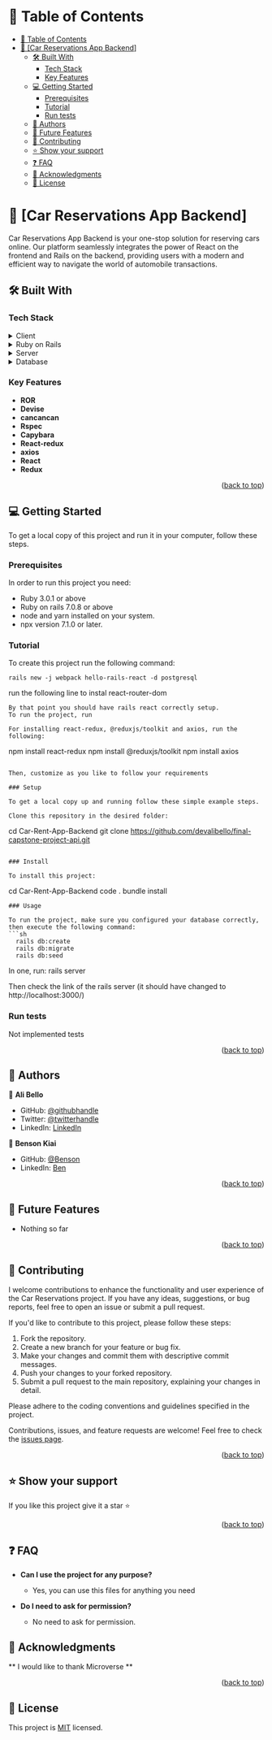 <a name="Car Reservations App Backend"></a>

# 📗 Table of Contents

- [📗 Table of Contents](#-table-of-contents)
- [📖 \[Car Reservations App Backend\] ](#-car-reservations-app-backend-)
  - [🛠 Built With ](#-built-with-)
    - [Tech Stack ](#tech-stack-)
    - [Key Features ](#key-features-)
  - [💻 Getting Started ](#-getting-started-)
    - [Prerequisites](#prerequisites)
    - [Tutorial ](#tutorial-)
    - [Run tests](#run-tests)
  - [👥 Authors ](#-authors-)
  - [🔭 Future Features ](#-future-features-)
  - [🤝 Contributing ](#-contributing-)
  - [⭐️ Show your support ](#️-show-your-support-)
  - [❓ FAQ ](#-faq-)
  - [🙏 Acknowledgments ](#-acknowledgments-)
  - [📝 License ](#-license-)

<!-- PROJECT DESCRIPTION -->

# 📖 [Car Reservations App Backend] <a name="about-project"></a>

Car Reservations App Backend is your one-stop solution for reserving cars online. Our platform seamlessly integrates the power of React on the frontend and Rails on the backend, providing users with a modern and efficient way to navigate the world of automobile transactions.

## 🛠 Built With <a name="built-with"></a>

### Tech Stack <a name="tech-stack"></a>

<details>
  <summary>Client</summary>
  <ul>
    <li><a href="https://www.ruby-lang.org/en/">Ruby</a></li>
    <li><a href="https://rubyonrails.org/">Ruby on Rails</a></li>
    <li><a href="https://redux.js.org/introduction/installation">React-redux</a></li>
    <li><a href="https://axios-http.com/docs/intro">axios</a></li>
  </ul>
</details>

<details>
  <summary>Ruby on Rails</summary>
  <ul>
    <li><a href="https://guides.rubyonrails.org/getting_started.html#what-is-rails-questionmark">Ruby on Rails introduction</a></li>
  </ul>
</details>

<details>
  <summary>Server</summary>
  <ul>
    <li><a href="">N/A</a></li>
  </ul>
</details>

<details>
<summary>Database</summary>
  <ul>
    <li><a href="https://www.postgresql.org/">PostgreSQL</a></li>
  </ul>
</details>

<!-- Features -->

### Key Features <a name="key-features"></a>

- **ROR**
- **Devise**
- **cancancan**
- **Rspec**
- **Capybara**
- **React-redux**
- **axios**
- **React**
- **Redux**

<p align="right">(<a href="#readme-top">back to top</a>)</p>

## 💻 Getting Started <a name="getting-started"></a>

To get a local copy of this project and run it in your computer, follow these steps.

### Prerequisites

In order to run this project you need:

- Ruby 3.0.1 or above
- Ruby on rails 7.0.8 or above
- node and yarn installed on your system.
- npx version 7.1.0 or later.

### Tutorial <a name="tutorial"></a>

To create this project run the following command:

```
rails new -j webpack hello-rails-react -d postgresql
```

run the following line to instal react-router-dom

```
By that point you should have rails react correctly setup.
To run the project, run

For installing react-redux, @reduxjs/toolkit and axios, run the following:

```

npm install react-redux
npm install @reduxjs/toolkit
npm install axios

```

Then, customize as you like to follow your requirements

### Setup

To get a local copy up and running follow these simple example steps.

Clone this repository in the desired folder:
```

cd Car-Rent-App-Backend
git clone https://github.com/devalibello/final-capstone-project-api.git

```

### Install

To install this project:
```

cd Car-Rent-App-Backend
code .
bundle install

````
### Usage

To run the project, make sure you configured your database correctly, then execute the following command:
```sh
  rails db:create
  rails db:migrate
  rails db:seed
````

In one, run:
rails server

Then check the link of the rails server (it should have changed to http://localhost:3000/)

### Run tests

Not implemented tests

<p align="right">(<a href="#hello--rails-react">back to top</a>)</p>

<!-- AUTHORS -->

## 👥 Authors <a name="authors"></a>

👤 **Ali Bello**

- GitHub: [@githubhandle](https://github.com/devalibello)
- Twitter: [@twitterhandle](https://twitter.com/i_am_aalee)
- LinkedIn: [LinkedIn](https://www.linkedin.com/in/ali-bello-imoukhuede/)

👤 **Benson Kiai**

- GitHub: [@Benson](https://github.com/BenMKT)
- LinkedIn: [Ben](https://www.linkedin.com/in/bensonkiai)

<p align="right">(<a href="#hello--rails-react">back to top</a>)</p>

<!-- FUTURE FEATURES -->

## 🔭 Future Features <a name="future-features"></a>

- Nothing so far

<p align="right">(<a href="#hello--rails-react">back to top</a>)</p>

<!-- CONTRIBUTING -->

## 🤝 Contributing <a name="contributing"></a>

I welcome contributions to enhance the functionality and user experience of the Car Reservations project. If you have any ideas, suggestions, or bug reports, feel free to open an issue or submit a pull request.

If you'd like to contribute to this project, please follow these steps:

1. Fork the repository.
2. Create a new branch for your feature or bug fix.
3. Make your changes and commit them with descriptive commit messages.
4. Push your changes to your forked repository.
5. Submit a pull request to the main repository, explaining your changes in detail.

Please adhere to the coding conventions and guidelines specified in the project.

Contributions, issues, and feature requests are welcome!
Feel free to check the [issues page](https://github.com/devalibello/final-capstone-project-api/issues).

<p align="right">(<a href="#hello--rails-react">back to top</a>)</p>

<!-- SUPPORT -->

## ⭐️ Show your support <a name="support"></a>

If you like this project give it a star ⭐️

<p align="right">(<a href="#hello--rails-react">back to top</a>)</p>

<!-- FAQ -->

## ❓ FAQ <a name="faq"></a>

- **Can I use the project for any purpose?**

  - Yes, you can use this files for anything you need

- **Do I need to ask for permission?**

  - No need to ask for permission.

<!-- ACKNOWLEDGEMENTS -->

## 🙏 Acknowledgments <a name="acknowledgements"></a>

** I would like to thank Microverse **

<p align="right">(<a href="#hello--rails-react">back to top</a>)</p>

<!-- LICENSE -->

## 📝 License <a name="license"></a>

This project is [MIT](./LICENSE) licensed.
